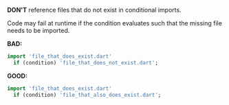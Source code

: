 
**DON'T** reference files that do not exist in conditional imports.

Code may fail at runtime if the condition evaluates such that the missing file
needs to be imported.

**BAD:**
```dart
import 'file_that_does_exist.dart'
  if (condition) 'file_that_does_not_exist.dart';
```

**GOOD:**
```dart
import 'file_that_does_exist.dart'
  if (condition) 'file_that_also_does_exist.dart';
```

